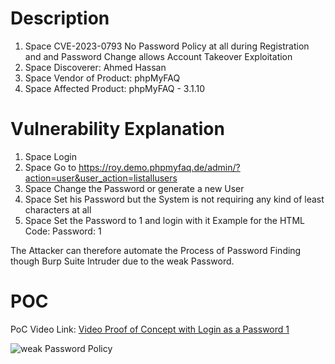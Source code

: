 # Description

1. Space CVE-2023-0793 No Password Policy at all during Registration and and Password Change allows Account Takeover Exploitation
1. Space Discoverer: Ahmed Hassan
1. Space Vendor of Product: phpMyFAQ
1. Space Affected Product: phpMyFAQ - 3.1.10

# Vulnerability Explanation

1. Space Login
1. Space Go to https://roy.demo.phpmyfaq.de/admin/?action=user&user_action=listallusers
1. Space Change the Password or generate a new User
1. Space Set his Password but the System is not requiring any kind of least characters at all
1. Space Set the Password to 1 and login with it Example for the HTML Code: Password: 1

The Attacker can therefore automate the Process of Password Finding though Burp Suite Intruder due to the weak Password.

#  POC

PoC Video Link: [Video Proof of Concept with Login as a Password 1 ](https://mega.nz/file/PE80HAJJ#1RBZfCShlrMWwXRbBJmSrgtrhvMJjeD8Dzg3GesZre4)


![weak Password Policy](https://github.com/ahmedvienna/Vulnerabilities/assets/80028768/47ad8d00-d1fa-4442-b12b-4ecb1759193e)


